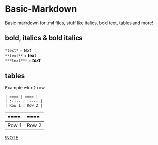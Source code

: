 # Basic-Markdown
Basic markdown for .md files, stuff like italics, bold text, tables and more!

## bold, italics & bold italics
`*text*` = *text* <br>
`**text**` = **text** <br>
`***text***` = ***text*** <br>

## tables
Example with 2 row.
```
| ==== | ==== |
| :---- | :---- |
| Row 1 | Row 2 |
```
| ==== | ==== |
| :---- | :---- |
| Row 1 | Row 2 |
[!NOTE](test)